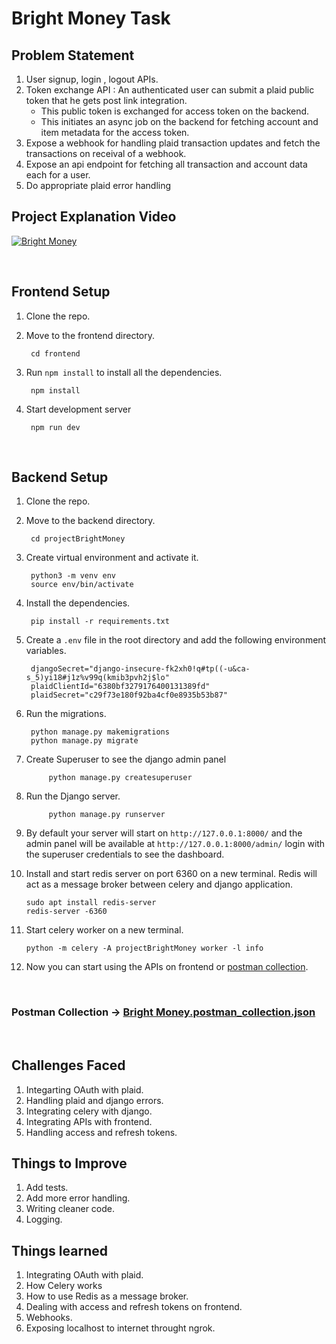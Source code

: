 # Bright Money Task

## Problem Statement
1. User signup, login , logout APIs. 
2. Token exchange API : An authenticated user can submit a plaid public token that he gets post link integration.
    * This public token is exchanged for access token on the backend.
    * This initiates an async job on the backend for fetching account and item metadata for the access token.
3. Expose a webhook for handling plaid transaction updates and fetch the transactions on receival of a webhook.
4. Expose an api endpoint for fetching all transaction and account data each for a user.
5. Do appropriate plaid error handling

## Project Explanation Video

[![Bright Money](https://user-images.githubusercontent.com/55273506/204193048-250ad671-9e94-4f53-af51-08a5ec74caa0.png)](https://www.youtube.com/watch?v=2YNCi_oUNCw)


</br>

## Frontend Setup
1. Clone the repo.
2. Move to the frontend directory.

        cd frontend
    
3. Run `npm install` to install all the dependencies.
    
        npm install

4. Start development server

        npm run dev
    

</br>

## Backend Setup
1. Clone the repo.
2. Move to the backend directory.

        cd projectBrightMoney

3. Create virtual environment and activate it.

        python3 -m venv env
        source env/bin/activate

4. Install the dependencies.

        pip install -r requirements.txt

5. Create a `.env` file in the root directory and add the following environment variables.

        djangoSecret="django-insecure-fk2xh0!q#tp((-u&ca-s_5)yi18#j1z%v99q(kmib3pvh2j$lo"
        plaidClientId="6380bf3279176400131389fd"
        plaidSecret="c29f73e180f92ba4cf0e8935b53b87"

6. Run the migrations.
    
        python manage.py makemigrations
        python manage.py migrate

7. Create Superuser to see the django admin panel
    
            python manage.py createsuperuser

8. Run the Django server.
        
            python manage.py runserver

9. By default your server will start on `http://127.0.0.1:8000/` and the admin panel will be available at `http://127.0.0.1:8000/admin/` login with the superuser credentials to see the dashboard.

10. Install and start redis server on port 6360 on a new terminal. Redis will act as a message broker between celery and django application.

        sudo apt install redis-server
        redis-server -6360
        
11. Start celery worker on a new terminal.
    
        python -m celery -A projectBrightMoney worker -l info

12. Now you can start using the APIs on frontend or [postman collection](./Bright%20Money.postman_collection.json).

</br>

### Postman Collection -> [Bright Money.postman_collection.json](./Bright%20Money.postman_collection.json)


</br>

## Challenges Faced
1. Integarting OAuth with plaid.
2. Handling plaid and django errors.
3. Integrating celery with django.
4. Integrating APIs with frontend.
5. Handling access and refresh tokens.

## Things to Improve
1. Add tests.
2. Add more error handling.
3. Writing cleaner code.
4. Logging.

## Things learned
1. Integrating OAuth with plaid.
2. How Celery works
3. How to use Redis as a message broker.
4. Dealing with access and refresh tokens on frontend.
5. Webhooks.
6. Exposing localhost to internet throught ngrok.